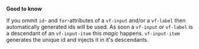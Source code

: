 **Good to know**

If you ommit <code>id</code>- and <code>for</code>-attributes of a <code>vf-input</code> and/or a <code>vf-label</code> then automatically generated ids will be used. As soon a  <code>vf-input</code> or <code>vf-label</code> is a descendant of an <code>vf-input-item</code> this *magic* happens. <code>vf-input-item</code> generates the unique id and injects it in it's descendants.